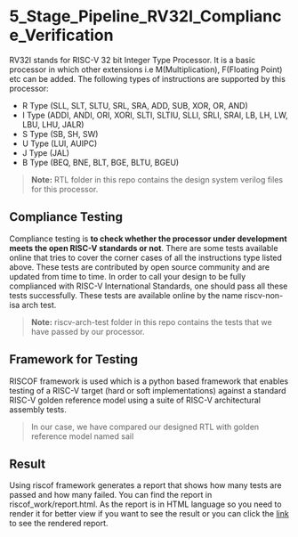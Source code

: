 # 5_Stage_Pipeline_RV32I_Compliance_Verification
RV32I stands for RISC-V 32 bit Integer Type Processor. It is a basic processor in which other extensions i.e M(Multiplication), F(Floating Point) etc can be added.
The following types of instructions are supported by this processor:
- R Type (SLL, SLT, SLTU, SRL, SRA, ADD, SUB, XOR, OR, AND)
- I Type (ADDI, ANDI, ORI, XORI, SLTI, SLTIU, SLLI, SRLI, SRAI, LB, LH, LW, LBU, LHU, JALR)
- S Type (SB, SH, SW)
- U Type (LUI, AUIPC)
- J Type (JAL)
- B Type (BEQ, BNE, BLT, BGE, BLTU, BGEU)
> **Note:** RTL folder in this repo contains the design system verilog files for this processor.


## Compliance Testing

Compliance testing is **to check whether the processor under development meets the open RISC-V standards or not**. There are some tests available online that tries to cover the corner cases of all the instructions type listed above. These tests are contributed by open source community and are updated from time to time. In order to call your design to be fully complianced with RISC-V International Standards, one should pass all these tests successfully. These tests are available online by the name riscv-non-isa arch test.
> **Note:** riscv-arch-test folder in this repo contains the tests that we have passed by our processor.


## Framework for Testing
RISCOF framework is used which is a python based framework that enables testing of a RISC-V target (hard or soft implementations) against a standard RISC-V golden reference model using a suite of RISC-V architectural assembly tests.
> In our case, we have compared our designed RTL  with golden reference model named sail

## Result

Using riscof framework generates a report that shows how many tests are passed and how many failed. You can find the report in riscof_work/report.html. As the report is in HTML language so you need to render it for better view if you want to see the result or you can click the [link](https://htmlpreview.github.io/?https://github.com/Ammarkhan561/5_Stage_Pipeline_RV32I_Compliance_Verification/blob/main/riscof_work/report.html) to see the rendered report.
